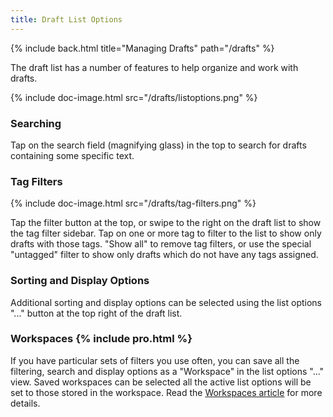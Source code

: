 ```yaml
---
title: Draft List Options
---
```


{% include back.html title="Managing Drafts" path="/drafts" %}

The draft list has a number of features to help organize and work with drafts.

{% include doc-image.html src="/drafts/listoptions.png" %}

### Searching

Tap on the search field (magnifying glass) in the top to search for drafts containing some specific text.

### Tag Filters

{% include doc-image.html src="/drafts/tag-filters.png" %}

Tap the filter button at the top, or swipe to the right on the draft list to show the tag filter sidebar. Tap on one or more tag to filter to the list to show only drafts with those tags. "Show all" to remove tag filters, or use the special "untagged" filter to show only drafts which do not have any tags assigned.

### Sorting and Display Options

Additional sorting and display options can be selected using the list options "..." button at the top right of the draft list.

### Workspaces {% include pro.html %}

If you have particular sets of filters you use often, you can save all the filtering, search and display options as a "Workspace" in the list options "..." view. Saved workspaces can be selected all the active list options will be set to those stored in the workspace. Read the [Workspaces article](/drafts/workspaces) for more details.
